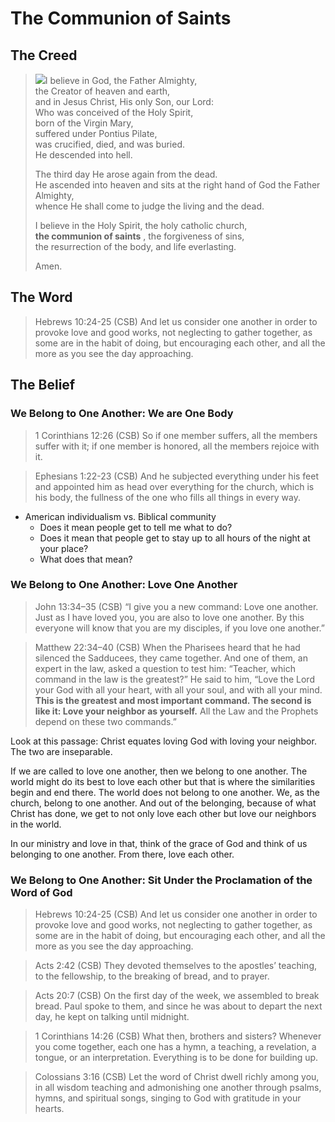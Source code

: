 # The Communion of Saints

## The Creed

><img class="intro-right" src="/images/art-apostles-creed.png">I believe in God, the Father Almighty,  
>the Creator of heaven and earth,  
>and in Jesus Christ, His only Son, our Lord:  
>Who was conceived of the Holy Spirit,  
>born of the Virgin Mary,  
>suffered under Pontius Pilate,  
>was crucified, died, and was buried.  
>He descended into hell.  
>  
>The third day He arose again from the dead.  
>He ascended into heaven and sits at the right hand of God the Father Almighty,  
>whence He shall come to judge the living and the dead.  
>  
>I believe in the Holy Spirit, the holy catholic church,  
><bgy> **the communion of saints** </bgy>, the forgiveness of sins,  
>the resurrection of the body, and life everlasting.  
>  
>Amen.

## The Word

>Hebrews 10:24-25 (CSB) And let us consider one another in order to provoke love and good works, not neglecting to gather together, as some are in the habit of doing, but encouraging each other, and all the more as you see the day approaching.

## The Belief

### We Belong to One Another: We are One Body

>1 Corinthians 12:26 (CSB) So if one member suffers, all the members suffer with it; if one member is honored, all the members rejoice with it.

>Ephesians 1:22-23 (CSB) And he subjected everything under his feet and appointed him as head over everything for the church, which is his body, the fullness of the one who fills all things in every way.

- American individualism vs. Biblical community
  - Does it mean people get to tell me what to do?
  - Does it mean that people get to stay up to all hours of the night at your place?
  - What does that mean?

### We Belong to One Another: Love One Another

>John 13:34–35 (CSB) “I give you a new command: Love one another. Just as I have loved you, you are also to love one another. By this everyone will know that you are my disciples, if you love one another.”

>Matthew 22:34–40 (CSB) When the Pharisees heard that he had silenced the Sadducees, they came together. And one of them, an expert in the law, asked a question to test him: “Teacher, which command in the law is the greatest?” He said to him, “Love the Lord your God with all your heart, with all your soul, and with all your mind. **This is the greatest and most important command. The second is like it: Love your neighbor as yourself.** All the Law and the Prophets depend on these two commands.”

Look at this passage: Christ equates loving God with loving your neighbor. The two are inseparable.

If we are called to love one another, then we belong to one another. The world might do its best to love each other but that is where the similarities begin and end there. The world does not belong to one another. We, as the church, belong to one another. And out of the belonging, because of what Christ has done, we get to not only love each other but love our neighbors in the world.

In our ministry and love in that, think of the grace of God and think of us belonging to one another. From there, love each other.

### We Belong to One Another: Sit Under the Proclamation of the Word of God

>Hebrews 10:24-25 (CSB) And let us consider one another in order to provoke love and good works, not neglecting to gather together, as some are in the habit of doing, but encouraging each other, and all the more as you see the day approaching.

>Acts 2:42 (CSB) They devoted themselves to the apostles’ teaching, to the fellowship, to the breaking of bread, and to prayer.

>Acts 20:7 (CSB) On the first day of the week, we assembled to break bread. Paul spoke to them, and since he was about to depart the next day, he kept on talking until midnight.

>1 Corinthians 14:26 (CSB) What then, brothers and sisters? Whenever you come together, each one has a hymn, a teaching, a revelation, a tongue, or an interpretation. Everything is to be done for building up.

>Colossians 3:16 (CSB) Let the word of Christ dwell richly among you, in all wisdom teaching and admonishing one another through psalms, hymns, and spiritual songs, singing to God with gratitude in your hearts.
